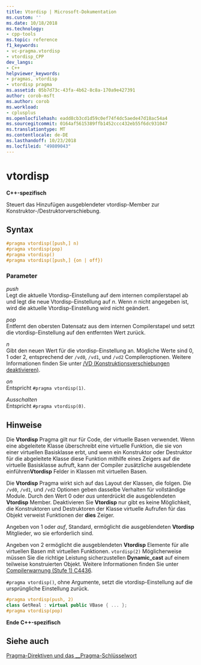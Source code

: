 ```yaml
---
title: Vtordisp | Microsoft-Dokumentation
ms.custom: ''
ms.date: 10/18/2018
ms.technology:
- cpp-tools
ms.topic: reference
f1_keywords:
- vc-pragma.vtordisp
- vtordisp_CPP
dev_langs:
- C++
helpviewer_keywords:
- pragmas, vtordisp
- vtordisp pragma
ms.assetid: 05b7d73c-43fa-4b62-8c8a-170a9e427391
author: corob-msft
ms.author: corob
ms.workload:
- cplusplus
ms.openlocfilehash: eadd8cb3cd1d59c0ef74f4dc5aede47d18ac54a4
ms.sourcegitcommit: 0164af5615389ffb1452ccc432eb55f6dc931047
ms.translationtype: MT
ms.contentlocale: de-DE
ms.lasthandoff: 10/23/2018
ms.locfileid: "49809043"
---
```

# <a name="vtordisp"></a>vtordisp

**C++-spezifisch**

Steuert das Hinzufügen ausgeblendeter vtordisp-Member zur Konstruktor-/Destruktorverschiebung.

## <a name="syntax"></a>Syntax

```cpp
#pragma vtordisp([push,] n)
#pragma vtordisp(pop)
#pragma vtordisp()
#pragma vtordisp([push,] {on | off})
```

### <a name="parameters"></a>Parameter

*push*<br/>
Legt die aktuelle Vtordisp-Einstellung auf dem internen compilerstapel ab und legt die neue Vtordisp-Einstellung auf *n*.  Wenn *n* nicht angegeben ist, wird die aktuelle Vtordisp-Einstellung wird nicht geändert.

*pop*<br/>
Entfernt den obersten Datensatz aus dem internen Compilerstapel und setzt die vtordisp-Einstellung auf den entfernten Wert zurück.

*n*<br/>
Gibt den neuen Wert für die vtordisp-Einstellung an. Mögliche Werte sind 0, 1 oder 2, entsprechend der `/vd0`, `/vd1`, und `/vd2` Compileroptionen. Weitere Informationen finden Sie unter [/VD (Konstruktionsverschiebungen deaktivieren)](../build/reference/vd-disable-construction-displacements.md).

*on*<br/>
Entspricht `#pragma vtordisp(1)`.

*Ausschalten*<br/>
Entspricht `#pragma vtordisp(0)`.

## <a name="remarks"></a>Hinweise

Die **Vtordisp** Pragma gilt nur für Code, der virtuelle Basen verwendet. Wenn eine abgeleitete Klasse überschreibt eine virtuelle Funktion, die sie von einer virtuellen Basisklasse erbt, und wenn ein Konstruktor oder Destruktor für die abgeleitete Klasse diese Funktion mithilfe eines Zeigers auf die virtuelle Basisklasse aufruft, kann der Compiler zusätzliche ausgeblendete einführen**Vtordisp** Felder in Klassen mit virtuellen Basen.

Die **Vtordisp** Pragma wirkt sich auf das Layout der Klassen, die folgen. Die `/vd0`, `/vd1`, und `/vd2` Optionen geben dasselbe Verhalten für vollständige Module. Durch den Wert 0 oder *aus* unterdrückt die ausgeblendeten **Vtordisp** Member. Deaktivieren Sie **Vtordisp** nur gibt es keine Möglichkeit, die Konstruktoren und Destruktoren der Klasse virtuelle Aufrufen für das Objekt verweist Funktionen der **dies** Zeiger.

Angeben von 1 oder *auf*, Standard, ermöglicht die ausgeblendeten **Vtordisp** Mitglieder, wo sie erforderlich sind.

Angeben von 2 ermöglicht die ausgeblendeten **Vtordisp** Elemente für alle virtuellen Basen mit virtuellen Funktionen.  `vtordisp(2)` Möglicherweise müssen Sie die richtige Leistung sicherzustellen **Dynamic_cast** auf einem teilweise konstruierten Objekt. Weitere Informationen finden Sie unter [Compilerwarnung (Stufe 1) C4436](../error-messages/compiler-warnings/compiler-warning-level-1-c4436.md).

`#pragma vtordisp()`, ohne Argumente, setzt die vtordisp-Einstellung auf die ursprüngliche Einstellung zurück.

```cpp
#pragma vtordisp(push, 2)
class GetReal : virtual public VBase { ... };
#pragma vtordisp(pop)
```

**Ende C++-spezifisch**

## <a name="see-also"></a>Siehe auch

[Pragma-Direktiven und das __Pragma-Schlüsselwort](../preprocessor/pragma-directives-and-the-pragma-keyword.md)